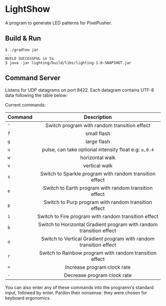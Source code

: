 # LightShow

A program to generate LED patterns for PixelPusher.

## Build & Run

    $ ./gradlew jar
    ...
    BUILD SUCCESSFUL in 5s
    $ java -jar lighting/build/libs/lighting-1.0-SNAPSHOT.jar

## Command Server

Listens for UDP datagrams on port 8422.
Each datagram contains UTF-8 data following the table below:

Current commands:

| Command        | Description   |
| -------------- |:-------------:|
| `'`            | Switch program with random transition effect |
| `f`            | small flash   |
| `g`            | large flash   |
| `u`            | pulse, can take optional intensity float e.g: `u,0.4`         |
| `w`            | horizontal walk |
| `v`            | vertical walk |
| `s`            | Switch to Sparkle program with random transition effect |
| `e`            | Switch to Earth program with random transition effect |
| `p`            | Switch to Purp program with random transition effect |
| `i`            | Switch to Fire program with random transition effect |
| `b`            | Switch to Horizontal Gradient program with random transition effect |
| `o`            | Switch to Vertical Gradient program with random transition effect |
| `r`            | Switch to Rainbow program with random transition effect |
| `=`            | Increase program clock rate |
| `-`            | Decrease program clock rate |

You can also enter any of these commands into the programn's standard input, followed by enter.
Pardon their nonsense: they were chosen for keyboard ergonomics.
